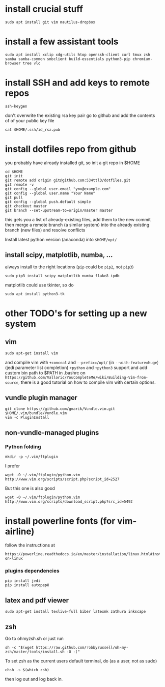 # install crucial stuff
```
sudo apt install git vim nautilus-dropbox
```

# install a few assistant tools
```
sudo apt install xclip xdg-utils htop openssh-client curl tmux zsh samba samba-common smbclient build-essentials python3-pip chromium-browser tree vlc

```
# install SSH and add keys to remote repos
```
ssh-keygen
```
don't overwrite the existing rsa key pair
go to github and add the contents of of your public key file
```
cat $HOME/.ssh/id_rsa.pub
```

# install dotfiles repo from github
you probably have already installed git, so init a git repo in $HOME
```
cd $HOME
git init
git remote add origin git@github.com:534ttl3/dotfiles.git
git remote -v
git config --global user.email "you@example.com"
git config --global user.name "Your Name"
git pull
git config --global push.default simple
git checkout master
git branch --set-upstream-to=origin/master master
```

this gets you a list of already-existing files, add them to the new commit 
then merge a remote branch (a similar system) into 
the already existing branch (new files) and resolve conflicts

 
Install latest python version (anaconda) into `$HOME/opt/`

## install scipy, matplotlib, numba, ...
always install to the right locations (`pip` could be `pip2`, not `pip3`)
```
sudo pip3 install scipy matplotlib numba flake8 ipdb
```
matplotlib could use tkinter, so do
```
sudo apt install python3-tk
```

# other TODO's for setting up a new system

## vim 
```
sudo apt-get install vim
```
and compile vim with `+conceal` and `--prefix=/opt/` (in `--with-feature=huge`) (jedi parameter list completion) `+python` and `+python3` 
support and add custom bin path to $PATH in .bashrc
on `https://github.com/Valloric/YouCompleteMe/wiki/Building-Vim-from-source`,
there is a good tutorial on how to compile vim with certain options.

## vundle plugin manager
```
git clone https://github.com/gmarik/Vundle.vim.git $HOME/.vim/bundle/Vundle.vim
vim -c PluginInstall
```

## non-vundle-managed plugins
### Python folding
```
mkdir -p ~/.vim/ftplugin
```
I prefer
```
wget -O ~/.vim/ftplugin/python.vim http://www.vim.org/scripts/script.php?script_id=2527
``` 
But this one is also good
```
wget -O ~/.vim/ftplugin/python.vim http://www.vim.org/scripts/download_script.php?src_id=5492
```

# install powerline fonts (for vim-airline)
follow the instructions at 
```
https://powerline.readthedocs.io/en/master/installation/linux.html#installation-on-linux
```

### plugins dependencies
```
pip install jedi
pip install autopep8
```

## latex and pdf viewer
```
sudo apt-get install texlive-full biber latexmk zathura inkscape
```

## zsh
Go to ohmyzsh.sh or just run
```
sh -c "$(wget https://raw.github.com/robbyrussell/oh-my-zsh/master/tools/install.sh -O -)"
```

To set zsh as the current users default terminal, do (as a user, not as sudo)
```
chsh -s $(which zsh)
```
then log out and log back in.
